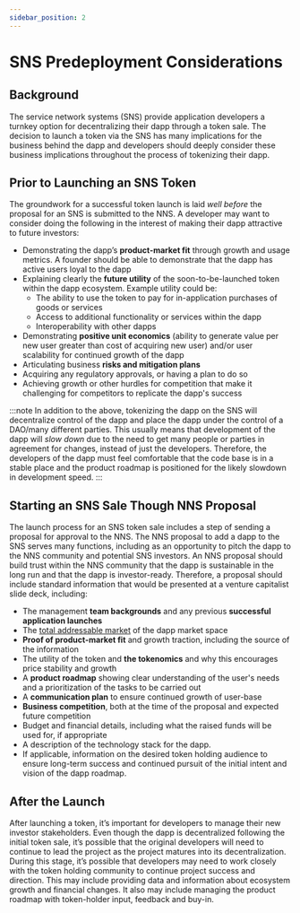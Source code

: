 ```yaml
---
sidebar_position: 2
---
```

# SNS Predeployment Considerations

## Background
The service network systems (SNS) provide application developers a turnkey option for decentralizing their dapp through a token sale. The decision to launch a token via the SNS has many implications for the business behind the dapp and developers should deeply consider these business implications throughout the process of tokenizing their dapp.

## Prior to Launching an SNS Token

The groundwork for a successful token launch is laid *well before* the proposal for an SNS is submitted to the NNS. A developer may want to consider doing the following in the interest of making their dapp attractive to future investors:
* Demonstrating the dapp’s **product-market fit** through growth and usage metrics. A founder should be able to demonstrate that the dapp has active users loyal to the dapp
* Explaining clearly the **future utility** of the soon-to-be-launched token within the dapp ecosystem. Example utility could be:
    * The ability to use the token to pay for in-application purchases of goods or services
    * Access to additional functionality or services within the dapp
    * Interoperability with other dapps
* Demonstrating **positive unit economics** (ability to generate value per new user greater than cost of acquiring new user) and/or user scalability for continued growth of the dapp
* Articulating business **risks and mitigation plans**
* Acquiring any regulatory approvals, or having a plan to do so
* Achieving growth or other hurdles for competition that make it challenging for competitors to replicate the dapp's success

:::note
In addition to the above, tokenizing the dapp on the SNS will decentralize control of the dapp and place the dapp under the control of a DAO/many different parties. This usually means that development of the dapp will *slow down* due to the need to get many people or parties in agreement for changes, instead of just the developers. Therefore, the developers of the dapp must feel comfortable that the code base is in a stable place and the product roadmap is positioned for the likely slowdown in development speed.
:::


## Starting an SNS Sale Though NNS Proposal
The launch process for an SNS token sale includes a step of sending a proposal for approval to the NNS. The NNS proposal to add a dapp to the SNS serves many functions, including as an opportunity to pitch the dapp to the NNS community and potential SNS investors.  An NNS proposal should build trust within the NNS community that the dapp is sustainable in the long run and that the dapp is investor-ready. Therefore, a proposal should include standard information that would be presented at a venture capitalist slide deck, including:
* The management **team backgrounds** and any previous **successful application launches**
* The [total addressable market](https://en.wikipedia.org/wiki/Total_addressable_market) of the dapp market space
* **Proof of product-market fit** and growth traction, including the source of the information
* The utility of the token and **the tokenomics** and why this encourages price stability and growth
* A **product roadmap** showing clear understanding of the user's needs and a prioritization of the tasks to be carried out
* A **communication plan** to ensure continued growth of user-base 
* **Business competition**, both at the time of the proposal and expected future competition
* Budget and financial details, including what the raised funds will be used for, if appropriate
* A description of the technology stack for the dapp.
* If applicable, information on the desired token holding audience to ensure long-term success and continued pursuit of the initial intent and vision of the dapp roadmap.

## After the Launch
After launching a token, it’s important for developers to manage their new investor stakeholders.  Even though the dapp is decentralized following the initial token sale, it’s possible that the original developers will need to continue to lead the project as the project matures into its decentralization.  During this stage, it’s possible that developers may need to work closely with the token holding community to continue project success and direction. This may include providing data and information about ecosystem growth and financial changes.  It also may include managing the product roadmap with token-holder input, feedback and buy-in.

